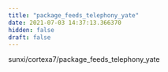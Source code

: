 ```yaml
---
title: "package_feeds_telephony_yate"
date: 2021-07-03 14:37:13.366370
hidden: false
draft: false
---
```


sunxi/cortexa7/package_feeds_telephony_yate


